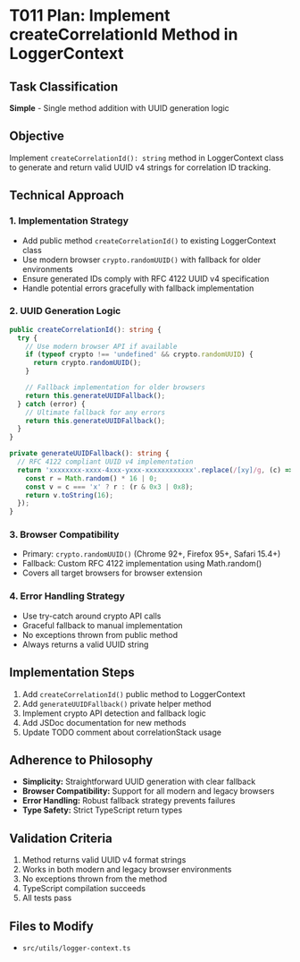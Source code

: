 # T011 Plan: Implement createCorrelationId Method in LoggerContext

## Task Classification

**Simple** - Single method addition with UUID generation logic

## Objective

Implement `createCorrelationId(): string` method in LoggerContext class to generate and return valid UUID v4 strings for correlation ID tracking.

## Technical Approach

### 1. Implementation Strategy

- Add public method `createCorrelationId()` to existing LoggerContext class
- Use modern browser `crypto.randomUUID()` with fallback for older environments
- Ensure generated IDs comply with RFC 4122 UUID v4 specification
- Handle potential errors gracefully with fallback implementation

### 2. UUID Generation Logic

```typescript
public createCorrelationId(): string {
  try {
    // Use modern browser API if available
    if (typeof crypto !== 'undefined' && crypto.randomUUID) {
      return crypto.randomUUID();
    }

    // Fallback implementation for older browsers
    return this.generateUUIDFallback();
  } catch (error) {
    // Ultimate fallback for any errors
    return this.generateUUIDFallback();
  }
}

private generateUUIDFallback(): string {
  // RFC 4122 compliant UUID v4 implementation
  return 'xxxxxxxx-xxxx-4xxx-yxxx-xxxxxxxxxxxx'.replace(/[xy]/g, (c) => {
    const r = Math.random() * 16 | 0;
    const v = c === 'x' ? r : (r & 0x3 | 0x8);
    return v.toString(16);
  });
}
```

### 3. Browser Compatibility

- Primary: `crypto.randomUUID()` (Chrome 92+, Firefox 95+, Safari 15.4+)
- Fallback: Custom RFC 4122 implementation using Math.random()
- Covers all target browsers for browser extension

### 4. Error Handling Strategy

- Use try-catch around crypto API calls
- Graceful fallback to manual implementation
- No exceptions thrown from public method
- Always returns a valid UUID string

## Implementation Steps

1. Add `createCorrelationId()` public method to LoggerContext
2. Add `generateUUIDFallback()` private helper method
3. Implement crypto API detection and fallback logic
4. Add JSDoc documentation for new methods
5. Update TODO comment about correlationStack usage

## Adherence to Philosophy

- **Simplicity:** Straightforward UUID generation with clear fallback
- **Browser Compatibility:** Support for all modern and legacy browsers
- **Error Handling:** Robust fallback strategy prevents failures
- **Type Safety:** Strict TypeScript return types

## Validation Criteria

1. Method returns valid UUID v4 format strings
2. Works in both modern and legacy browser environments
3. No exceptions thrown from the method
4. TypeScript compilation succeeds
5. All tests pass

## Files to Modify

- `src/utils/logger-context.ts`
